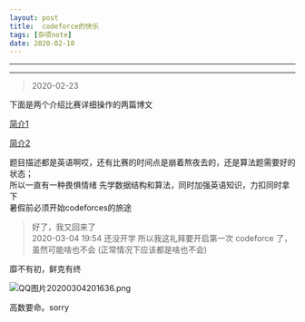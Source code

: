 ```yaml
---
layout: post
title:  codeforce的快乐
tags: [杂项note]
date: 2020-02-10
---
```


<!-- date: 2020-02-08 23:16:11 -->

***
***

> 2020-02-23 

下面是两个介绍比赛详细操作的两篇博文 
 
[简介1](https://blog.csdn.net/qian2213762498/article/details/82318599)

[简介2](https://blog.csdn.net/weixin_43715214/article/details/89142596)

题目描述都是英语啊哎，还有比赛的时间点是崩着熬夜去的，还是算法题需要好的状态；  
所以一直有一种畏惧情绪  先学数据结构和算法，同时加强英语知识，力扣同时拿下  
暑假前必须开始codeforces的旅途

> 好了，我又回来了  
> 2020-03-04 19:54 还没开学 所以我这礼拜要开启第一次 codeforce 了，虽然可能啥也不会 (正常情况下应该都是啥也不会) 

靡不有初，鲜克有终 

![QQ图片20200304201636.png](https://raw.githubusercontent.com/fengwei2002/picture/master/image_for_blogQQ%E5%9B%BE%E7%89%8720200304201636.png)

高数要命。sorry

